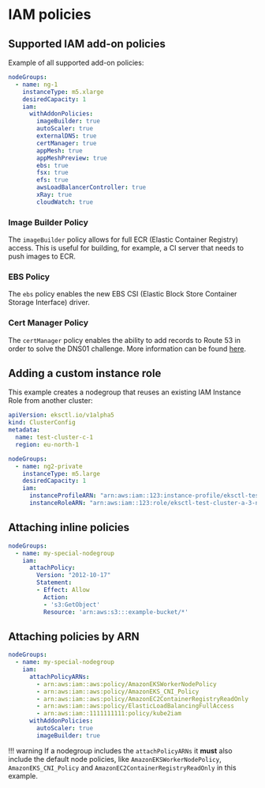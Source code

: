 # IAM policies

## Supported IAM add-on policies

Example of all supported add-on policies:

```yaml
nodeGroups:
  - name: ng-1
    instanceType: m5.xlarge
    desiredCapacity: 1
    iam:
      withAddonPolicies:
        imageBuilder: true
        autoScaler: true
        externalDNS: true
        certManager: true
        appMesh: true
        appMeshPreview: true
        ebs: true
        fsx: true
        efs: true
        awsLoadBalancerController: true
        xRay: true
        cloudWatch: true
```

### Image Builder Policy

The `imageBuilder` policy allows for full ECR (Elastic Container Registry) access. This is useful for building, for
example, a CI server that needs to push images to ECR.

### EBS Policy

The `ebs` policy enables the new EBS CSI (Elastic Block Store Container Storage Interface) driver.

### Cert Manager Policy
The `certManager` policy enables the ability to add records to Route 53 in order to solve the DNS01 challenge. More information can be found [here](https://cert-manager.io/docs/configuration/acme/dns01/route53/#set-up-a-iam-role).

[comment]: <> (TODO: One section per addon and brief explanation of what it is )

## Adding a custom instance role

This example creates a nodegroup that reuses an existing IAM Instance Role from another cluster:

```yaml
apiVersion: eksctl.io/v1alpha5
kind: ClusterConfig
metadata:
  name: test-cluster-c-1
  region: eu-north-1

nodeGroups:
  - name: ng2-private
    instanceType: m5.large
    desiredCapacity: 1
    iam:
      instanceProfileARN: "arn:aws:iam::123:instance-profile/eksctl-test-cluster-a-3-nodegroup-ng2-private-NodeInstanceProfile-Y4YKHLNINMXC"
      instanceRoleARN: "arn:aws:iam::123:role/eksctl-test-cluster-a-3-nodegroup-NodeInstanceRole-DNGMQTQHQHBJ"
```

## Attaching inline policies

```yaml
nodeGroups:
  - name: my-special-nodegroup
    iam:
      attachPolicy:
        Version: "2012-10-17"
        Statement:
        - Effect: Allow
          Action:
          - 's3:GetObject'
          Resource: 'arn:aws:s3:::example-bucket/*'
```

## Attaching policies by ARN

```yaml
nodeGroups:
  - name: my-special-nodegroup
    iam:
      attachPolicyARNs:
        - arn:aws:iam::aws:policy/AmazonEKSWorkerNodePolicy
        - arn:aws:iam::aws:policy/AmazonEKS_CNI_Policy
        - arn:aws:iam::aws:policy/AmazonEC2ContainerRegistryReadOnly
        - arn:aws:iam::aws:policy/ElasticLoadBalancingFullAccess
        - arn:aws:iam::1111111111:policy/kube2iam
      withAddonPolicies:
        autoScaler: true
        imageBuilder: true
```

!!! warning
    If a nodegroup includes the `attachPolicyARNs` it **must** also include the default node policies, like `AmazonEKSWorkerNodePolicy`, `AmazonEKS_CNI_Policy` and `AmazonEC2ContainerRegistryReadOnly` in this example.

[comment]: <> (TODO find better example and explain more)
